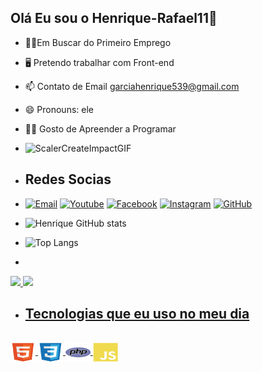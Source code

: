## Olá Eu sou o Henrique-Rafael11👋

- 👨‍💼Em Buscar do Primeiro Emprego
- 🖥 Pretendo trabalhar com Front-end
- 📫 Contato de Email garciahenrique539@gmail.com
- 😄 Pronouns: ele
- 🧑‍💻 Gosto de Apreender a Programar
- ![ScalerCreateImpactGIF](https://github.com/henrique-rafael11/henrique-rafael11/assets/138715501/cd1e6447-1809-4937-a53a-f15211d0df59)

- ## Redes Socias 

- [![Email](https://img.shields.io/badge/Gmail-D14836?style=for-the-badge&logo=gmail&logoColor=white)](https://gmail.com/garciahenrique539@gmail.com) [![Youtube](https://img.shields.io/badge/YouTube-FF0000?style=for-the-badge&logo=youtube&logoColor=white)](https://youtube.com/c/henriquegarcia7030) [![Facebook]( https://img.shields.io/badge/Facebook-1877F2?style=for-the-badge&logo=facebook&logoColor=white)](https://facebook.com/Henrique_Rafael) [![Instagram]( https://img.shields.io/badge/Instagram-1877F2?style=for-the-badge&logo=instagram&logoColor=white)](https://instagram.com/henrique.rsg_11) [![GitHub](https://img.shields.io/badge/GitHub-100000?style=for-the-badge&logo=github&logoColor=white)](https://github.com/henrique-rafael11)

- ![Henrique GitHub stats](https://github-readme-stats.vercel.app/api?username=henrique-rafael11&show_icons=true&theme=radical)
- ![Top Langs](https://github-readme-stats.vercel.app/api/top-langs/?username=henrique-rafael11&layout=compact)

- 
 <div>
   <a href="https://github.com/devemdobro">
   <img height="180em" src="https://github-readme-stats.vercel.app/api?username=devemdobro&show_icons=true&theme=tokyonight&include_all_commits=true&count_private=true"/>
   <img height="180em" src="https://github-readme-stats.vercel.app/api/top-langs/?username=devemdobro&layout=compact&langs_count=6&theme=tokyonight"/>
</div>

- ## Tecnologias que eu uso no meu dia
 <div style="display: inline_block"><br>
  <img align="center" alt="Henrique-HTML" height="30" width="40" src="https://raw.githubusercontent.com/devicons/devicon/master/icons/html5/html5-original.svg">
  <img align="center" alt="Henrique-CSS" height="30" width="40" src="https://raw.githubusercontent.com/devicons/devicon/master/icons/css3/css3-original.svg">
  <img align="center" alt="Henrique-PHP" height="30" width="40" src="https://raw.githubusercontent.com/devicons/devicon/master/icons/php/php-original.svg">
  <img align="center" alt="Henrique-JS" height="30" width="40" src="https://raw.githubusercontent.com/devicons/devicon/master/icons/javascript/javascript-plain.svg">  
 </div>
